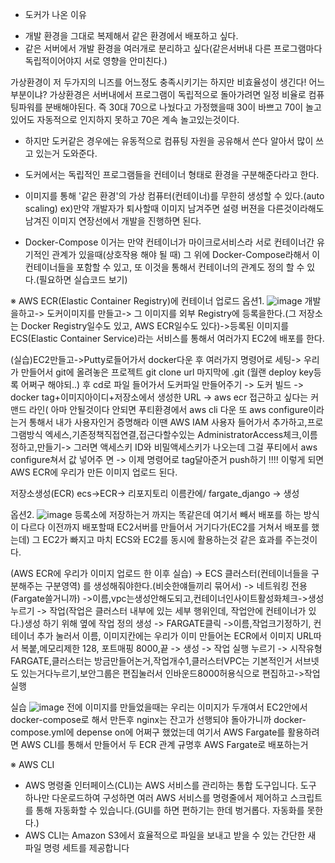 * 도커가 나온 이유
- 개발 환경을 그대로 복제해서 같은 환경에서 배포하고 싶다.
- 같은 서버에서 개발 환경을 여러개로 분리하고 싶다(같은서버내 다른 프로그램마다 독립적이어야지 서로 영향을 안미친다.)

가상환경이 저 두가지의 니즈를 어느정도 충족시키기는 하지만 비효율성이 생긴다! 어느부분이냐?
가상환경은 서버내에서 프로그램이 독립적으로 돌아가려면 일정 비율로 컴퓨팅파워를 분배해야된다. 즉 30대 70으로 나눴다고 가정했을때 30이 바쁘고 70이 놀고있어도
자동적으로 인지하지 못하고 70은 계속 놀고있는것이다. 

* 하지만 도커같은 경우에는 유동적으로 컴퓨팅 자원을 공유해서 쓴다 알아서 많이 쓰고 있는거 도와준다.
* 도커에서는 독립적인 프로그램들을 컨테이너 형태로 환경을 구분해준다라고 한다.
* 이미지를 통해 '같은 환경'의 가상 컴퓨터(컨테이너)를 무한히 생성할 수 있다.(auto scaling) ex)만약 개발자가 퇴사할때 이미지 남겨주면 설령 버젼을 다른것이라해도
남겨진 이미지 연장선에서 개발을 진행하면 된다.

* Docker-Compose
이거는 만약 컨테이너가 마이크로서비스라 서로 컨테이너간 유기적인 관계가 있을때(상호작용 해야 될 때) 그 위에 Docker-Compose라해서 이 컨테이너들을 포함할 수 있고,
또 이것을 통해서 컨테이너의 관계도 정의 할 수 있다.(필요하면 실습코드 보기)

※ AWS ECR(Elastic Container Registry)에 컨테이너 업로드
옵션1.
![image](https://user-images.githubusercontent.com/67897827/180708489-c2d66fb2-683c-4412-accf-8bd660779f1f.png)
개발을하고-> 도커이미지를 만들고-> 그 이미지를 외부 Registry에 등록을한다.(그 저장소는 Docker Registry일수도 있고, AWS ECR일수도 있다)->등록된 이미지를
ECS(Elastic Container Service)라는 서비스를 통해서 여러가지 EC2에 배포를 한다.

(실습)EC2만들고->Putty로들어가서 docker다운 후 여러가지 명령어로 세팅-> 우리가 만들어서 git에 올려놓은 프로젝트 git clone url 마지막에 .git
(월랜 deploy key등록 어쩌구 해야되..) 후 cd로 파일 들어가서 도커파일 만들어주기 -> 도커 빌드 -> docker tag+이미지아이디+저장소에서 생성한 URL -> aws ecr 접근하고 싶다는
커맨드 라인( 아마 안될것이다 안되면 푸티환경에서 aws cli 다운 또 aws configure이라는거 통해서 내가 사용자인거 증명해라 이땐 AWS IAM 사용자 들어가서 추가하고,프로그램방식
엑세스,기존정책직접연결,접근다할수있는 AdministratorAccess체크,이름정하고,만들기-> 그러면 액세스키 ID와 비밀액세스키가 나오는데 그걸 푸티에서 aws configure쳐서 값 넣어주
면 -> 이제 명령어로 tag달아준거 push하기 !!!! 이렇게 되면 AWS ECR에 우리가 만든 이미지 업로드 된다.

저장소생성(ECR)
ecs->ECR-> 리포지토리 이름칸에/ fargate_django -> 생성

옵션2.
![image](https://user-images.githubusercontent.com/67897827/180709641-bbee6831-6bc2-413d-9536-dd47c3a538aa.png)
등록소에 저장하는거 까지는 똑같은데 여기서 빼서 배포를 하는 방식이 다르다 이전까지 배포할때 EC2서버를 만들어서 거기다가(EC2를 거쳐서 배포를 했는데)
그 EC2가 빠지고 마치 ECS와 EC2를 동시에 활용하는것 같은 효과를 주는것이다.

(AWS ECR에 우리가 이미지 업로드 한 이후 실습) -> ECS 클러스터(컨테이너들을 구분해주는 구분영역) 를 생성해줘야한다.(비슷한얘들끼리 묶어서) -> 네트워킹 전용(Fargate쓸거니까)
->이름,vpc는생성안해도되고,컨테이너인사이트활성화체크->생성누르기
-> 작업(작업은 클러스터 내부에 있는 세부 행위인데, 작업안에 컨테이너가 있다.)생성 하기 위해 옆에 작업 정의 생성 -> FARGATE클릭 ->이름,작업크기정하기, 컨테이너 추가 눌러서
이름, 이미지칸에는 우리가 이미 만들어논 ECR에서 이미지 URL따서 복붙,메모리제한 128, 포트매핑 8000,끝 -> 생성
-> 작업 실행 누르기 -> 시작유형 FARGATE,클러스터는 방금만들어논거,작업개수1,클러스터VPC는 기본적인거 서브넷도 있는거다누르기,보안그룹은 편집눌러서 인바운드8000허용식으로
편집하고->작업실행


실습
![image](https://user-images.githubusercontent.com/67897827/180710228-e655cb3d-fac9-4c49-8698-ff5dd48b878e.png)
전에 이미지를 만들었을때는 우리는 이미지가 두개여서 EC2안에서 docker-compose로 해서 만든후 nginx는 잔고가 선행되야 돌아가니까 docker-compose.yml에 depense on에 어쩌구
했었는데 여기서 AWS Fargate를 활용하려면 AWS CLI를 통해서 만들어서 두 ECR 관계 규명후 AWS Fargate로 배포하는거


※ AWS CLI
- AWS 명령줄 인터페이스(CLI)는 AWS 서비스를 관리하는 통합 도구입니다. 도구 하나만
다운로드하여 구성하면 여러 AWS 서비스를 명령줄에서 제어하고 스크립트를 통해
자동화할 수 있습니다.(GUI를 하면 편하기는 한데 벙거롭다. 자동화를 못한다.)
- AWS CLI는 Amazon S3에서 효율적으로 파일을 보내고 받을 수 있는 간단한 새 파일
명령 세트를 제공합니다

